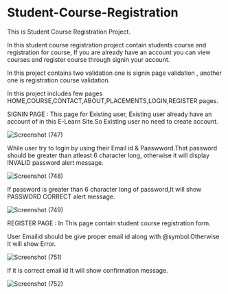 
# Student-Course-Registration
This is Student Course Registration Project.

In this student course registration project contain students course and registration for course, If you are already have an account you can view courses and register course through signin your account.

In this project contains two validation one is signin page validation , another one is registration course validation.

In this project includes few pages HOME,COURSE,CONTACT,ABOUT,PLACEMENTS,LOGIN,REGISTER pages.



SIGNIN PAGE : This page for Existing user, Existing user already have an account of in this E-Learn Site.So Existing user no need to create account.

![Screenshot (747)](https://user-images.githubusercontent.com/88303327/128156544-4844614a-a138-4e54-bcb5-fb74006e5e73.png)

While user try to login by using their Email id & Paaswword.That password should be greater than atleast 6 character long, otherwise it will display INVALID password alert message.

![Screenshot (748)](https://user-images.githubusercontent.com/88303327/128156983-67ce79be-d695-4d6f-94b2-46d5bbfe68e7.png)

If password is greater than 6 character long of password,It will show PASSWORD CORRECT alert message.

![Screenshot (749)](https://user-images.githubusercontent.com/88303327/128157309-792f32f7-052d-4861-b1fb-103d56e90939.png)

REGISTER PAGE : In This page contain student course registration form.

User Emailid should be give proper email id along with @symbol.Otherwise It will show Error.

![Screenshot (751)](https://user-images.githubusercontent.com/88303327/128158332-581bac2b-96a4-4fd9-bf04-f1caf27933b9.png)

If it is correct email id It will show confirmation message.

![Screenshot (752)](https://user-images.githubusercontent.com/88303327/128158594-785df408-03a9-4341-bd55-87a4b2ff3bc5.png)
